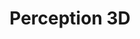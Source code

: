 ---
title: "Perception 3D"
menu:
  sidebar:
    name: Perception 3D
    identifier: 3d-perception
    parent: computer-vision
    weight: 10
---